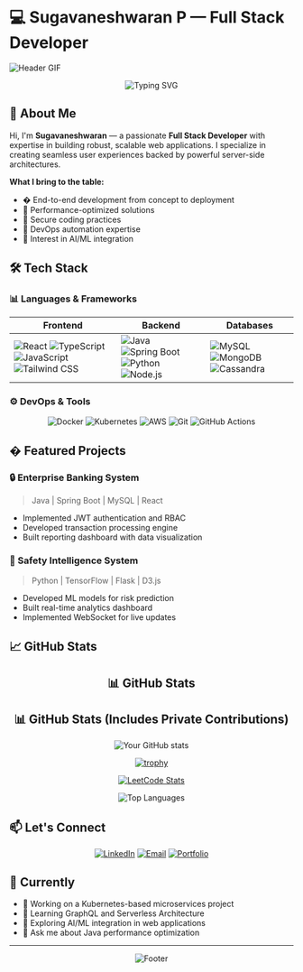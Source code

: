# 💻 Sugavaneshwaran P — Full Stack Developer

![Header GIF](https://media.giphy.com/media/qgQUggAC3Pfv687qPC/giphy.gif)

<div align="center">
  <img src="https://readme-typing-svg.demolab.com?font=Fira+Code&pause=1000&color=22D3EE&center=true&vCenter=true&width=435&lines=Full+Stack+Developer;Java%2FSpring+Boot+Expert;React+Enthusiast;DevOps+Practitioner;Problem+Solver" alt="Typing SVG" />
</div>

## 👋 About Me

Hi, I'm **Sugavaneshwaran** — a passionate **Full Stack Developer** with expertise in building robust, scalable web applications. I specialize in creating seamless user experiences backed by powerful server-side architectures.

**What I bring to the table:**
- � End-to-end development from concept to deployment
- 🎯 Performance-optimized solutions
- 🔐 Secure coding practices
- 🚀 DevOps automation expertise
- 🤖 Interest in AI/ML integration

## 🛠️ Tech Stack

### 📊 Languages & Frameworks
<div align="center">
  
| Frontend            | Backend             | Databases          |
|---------------------|---------------------|--------------------|
| ![React](https://img.shields.io/badge/React-20232A?style=for-the-badge&logo=react) ![TypeScript](https://img.shields.io/badge/TypeScript-007ACC?style=for-the-badge&logo=typescript) ![JavaScript](https://img.shields.io/badge/JavaScript-F7DF1E?style=for-the-badge&logo=javascript&logoColor=black) ![Tailwind CSS](https://img.shields.io/badge/Tailwind_CSS-38B2AC?style=for-the-badge&logo=tailwind-css) | ![Java](https://img.shields.io/badge/Java-ED8B00?style=for-the-badge&logo=openjdk) ![Spring Boot](https://img.shields.io/badge/Spring_Boot-6DB33F?style=for-the-badge&logo=spring) ![Python](https://img.shields.io/badge/Python-3776AB?style=for-the-badge&logo=python) ![Node.js](https://img.shields.io/badge/Node.js-339933?style=for-the-badge&logo=nodedotjs) | ![MySQL](https://img.shields.io/badge/MySQL-005C84?style=for-the-badge&logo=mysql) ![MongoDB](https://img.shields.io/badge/MongoDB-4EA94B?style=for-the-badge&logo=mongodb) ![Cassandra](https://img.shields.io/badge/Cassandra-1287B1?style=for-the-badge&logo=apache-cassandra) |

</div>

### ⚙️ DevOps & Tools
<div align="center">
  
![Docker](https://img.shields.io/badge/Docker-2496ED?style=for-the-badge&logo=docker&logoColor=white)
![Kubernetes](https://img.shields.io/badge/kubernetes-326CE5?style=for-the-badge&logo=kubernetes&logoColor=white)
![AWS](https://img.shields.io/badge/AWS-FF9900?style=for-the-badge&logo=amazon-aws&logoColor=white)
![Git](https://img.shields.io/badge/Git-F05032?style=for-the-badge&logo=git&logoColor=white)
![GitHub Actions](https://img.shields.io/badge/GitHub_Actions-2088FF?style=for-the-badge&logo=github-actions&logoColor=white)


</div>





## � Featured Projects

### 🔒 Enterprise Banking System
> Java | Spring Boot | MySQL | React
- Implemented JWT authentication and RBAC
- Developed transaction processing engine
- Built reporting dashboard with data visualization
  

### 🧠 Safety Intelligence System
> Python | TensorFlow | Flask | D3.js
- Developed ML models for risk prediction
- Built real-time analytics dashboard
- Implemented WebSocket for live updates

## 📈 GitHub Stats

<div align="center">
  
## 📊 GitHub Stats

## 📊 GitHub Stats (Includes Private Contributions)

![Your GitHub stats](https://github-readme-stats.vercel.app/api?username=SugavaneshwaranP&show_icons=true&theme=radical)

[![trophy](https://github-profile-trophy.vercel.app/?username=SugavaneshwaranP&theme=radical)](https://github.com/ryo-ma/github-profile-trophy)


[![LeetCode Stats](https://leetcard.jacoblin.cool/Sugavaneshwaran_p?theme=unicorn)](https://leetcode.com/u/Sugavaneshwaran_p/)

![Top Languages](https://github-readme-stats.vercel.app/api/top-langs/?username=SugavaneshwaranP&layout=compact&theme=radical)

</div>

## 📫 Let's Connect

<div align="center">
  
[![LinkedIn](https://img.shields.io/badge/LinkedIn-0A66C2?style=for-the-badge&logo=linkedin&logoColor=white)](https://www.linkedin.com/in/sugavaneshwaranp18/)
[![Email](https://img.shields.io/badge/Gmail-D14836?style=for-the-badge&logo=gmail&logoColor=white)](mailto:sugavanesh08@gmail.com)
[![Portfolio](https://img.shields.io/badge/Portfolio-000000?style=for-the-badge&logo=About.me&logoColor=white)](https://sugavaneshwaranp.me)
</div>

## 🎯 Currently

- 🔭 Working on a Kubernetes-based microservices project
- 🌱 Learning GraphQL and Serverless Architecture
- 🤔 Exploring AI/ML integration in web applications
- 💬 Ask me about Java performance optimization

---

<div align="center">
  
![Footer](https://capsule-render.vercel.app/api?type=waving&color=gradient&height=100&section=footer)

</div>
